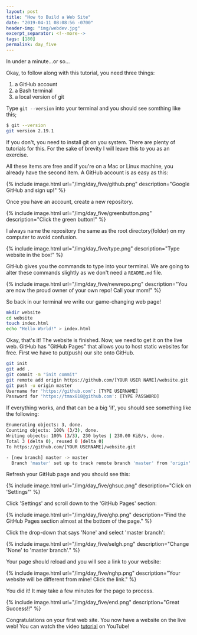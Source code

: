 ```yaml
---
layout: post
title: "How to Build a Web Site"
date: "2019-04-11 08:08:56 -0700"
header-img: "img/webdev.jpg"
excerpt_separator: <!--more-->
tags: [180]
permalink: day_five
---
```


In under a minute...or so...<!--more-->

Okay, to follow along with this tutorial, you need three things:

1. a GitHub account
2. a Bash terminal
3. a local version of git

Type `git --version` into your terminal and you should see somthing like this;

```Bash
$ git --version
git version 2.19.1
```

If you don't, you need to install git on you system. There are plenty of tutorials for this. For the sake of brevity I will leave this to you as an exercise.

All these items are free and if you're on a Mac or Linux machine, you already have the second item. A GitHub account is as easy as this:

{% include image.html url="/img/day_five/github.png" description="Google GitHub and sign up!" %}

Once you have an account, create a new repository.

{% include image.html url="/img/day_five/greenbutton.png" description="Click the green button!" %}

I always name the repository the same as the root directory(folder) on my computer to avoid confusion.

{% include image.html url="/img/day_five/type.png" description="Type website in the box!" %}

GitHub gives you the commands to type into your terminal. We are going to alter these commands slightly as we don't need a `README.md` file.

{% include image.html url="/img/day_five/newrepo.png" description="You are now the proud owner of your own repo! Call your mom!" %}

So back in our terminal we write our game-changing web page!

```Bash
mkdir website
cd website
touch index.html
echo "Hello World!" > index.html
```

Okay, that's it! The website is finished. Now, we need to get it on the live web. GitHub has "GitHub Pages" that allows you to host static websites for free. First we have to put(push) our site onto GitHub.

```Bash
git init
git add .
git commit -m "init commit"
git remote add origin https://github.com/[YOUR USER NAME]/website.git
git push -u origin master
Username for 'https://github.com': [TYPE USERNAME]
Password for 'https://tmax818@github.com': [TYPE PASSWORD]
```

If everything works, and that can be a big 'if', you should see something like the following:

```Bash
Enumerating objects: 3, done.
Counting objects: 100% (3/3), done.
Writing objects: 100% (3/3), 230 bytes | 230.00 KiB/s, done.
Total 3 (delta 0), reused 0 (delta 0)
To https://github.com/[YOUR USERNAME]/website.git

- [new branch] master -> master
  Branch 'master' set up to track remote branch 'master' from 'origin'.

```

Refresh your GitHub page and you should see this:

{% include image.html url="/img/day_five/ghsuc.png" description="Click on 'Settings'" %}

Click 'Settings' and scroll down to the 'GitHub Pages' section:

{% include image.html url="/img/day_five/ghp.png" description="Find the GitHub Pages section almost at the bottom of the page." %}

Click the drop-down that says 'None' and select 'master branch':

{% include image.html url="/img/day_five/selgh.png" description="Change 'None' to 'master branch'." %}

Your page should reload and you will see a link to your website:

{% include image.html url="/img/day_five/nghp.png" description="Your website will be different from mine! Click the link." %}

You did it! It may take a few minutes for the page to process.

{% include image.html url="/img/day_five/end.png" description="Great Success!!" %}

Congratulations on your first web site. You now have a website on the live web! You can watch the video [tutorial](https://youtu.be/WrIKvc8_x1o) on YouTube!
